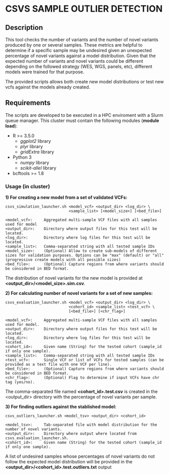 # CSVS SAMPLE OUTLIER DETECTION

## Description

This tool checks the number of variants and the number of novel variants produced by one or several samples. These metrics are helpful to determine if a specific sample may be undesired given an unexpected percentage of novel variants against a model distribution. Given that the expected number of variants and novel variants could be different depending on the followed strategy (WES, WGS, panels, etc), different models were trained for that purpose.

The provided scripts allows both create new model distributions or test new vcfs against the models already created.

## Requirements

The scripts are developed to be executed in a HPC enviroment with a Slurm queue manager. This cluster must contain the following modules (__module load__):

* R >= 3.5.0 
    * *ggplot2* library
    * *plyr* library
    * *gridExtra* library
* Python 3
    * *numpy* library
    * *scikit-allel* library
* bcftools >= 1.8 

### Usage (in cluster)

**1) For creating a new model from a set of validated VCFs:**
```
csvs_simulation_launcher.sh <model_vcf> <output_dir> <log_dir> \
                            <sample_list> [<model_size>] [<bed_file>]

<model_vcf>:     Aggregated multi-sample VCF files with all samples used for model
<output_dir>:    Directory where output files for this test will be located.
<log_dir>:       Directory where log files for this test will be located.
<sample_list>:   Comma-separated string with all tested sample IDs
<model_size>:    (Optional) Allow to create sub-models of different sizes for validation purposes. Options can be "max" (default) or "all" (progressive create models with all possible sizes) 
<bed_file>:      (Optional) Capture regions from where variants should be considered in BED format.
```

The distribution of novel variants for the new model is provided at **<output_dir>/<model_size>.sim.csv**.

**2) For calculating number of novel variants for a set of new samples:**
```
csvs_evaluation_launcher.sh <model_vcf> <output_dir> <log_dir> \
                            <cohort_id> <sample_list> <test_vcf> \
                            [<bed_file>] [<chr_flag>]

<model_vcf>:     Aggregated multi-sample VCF files with all samples used for model.
<output_dir>:    Directory where output files for this test will be located.
<log_dir>:       Directory where log files for this test will be located.
<cohort_id>:     Given name (String) for the tested cohort (sample_id if only one sample).
<sample_list>:   Comma-separated string with all tested sample IDs
<test_vcf>:      Single VCF or list of VCFs for tested samples (can be provided as a text file with one VCF per line).
<bed_file>:      (Optional) Capture regions from where variants should be considered in BED format.
<chr_flag>:      (Optional) Flag to determine if input VCFs have chr tag (yes/no).
```

The comma-separated file named **<cohort_id>.test.csv** is created in the <output_dir> directory with the percentage of novel variants per sample.


**3) For finding outliers against the stablished model:**
```
csvs_outliers_launcher.sh <model_tsv> <output_dir> <cohort_id>

<model_tsv>:     Tab-separated file with model distribution for the number of novel variants.
<output_dir>:    Directory where output where located from csvs_evaluation_launcher.sh.
<cohort_id>:     Given name (String) for the tested cohort (sample_id if only one sample).
```

A list of undesired samples whose percentages of novel variants do not follow the expected model distribution will be provided in the **<output_dir>/<cohort_id>.test.outliers.txt** output
